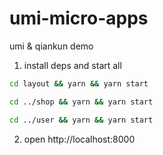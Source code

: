 # umi-micro-apps

umi & qiankun demo

1. install deps and start all

```bash
cd layout && yarn && yarn start 

cd ../shop && yarn && yarn start

cd ../user && yarn && yarn start
```

2. open http://localhost:8000